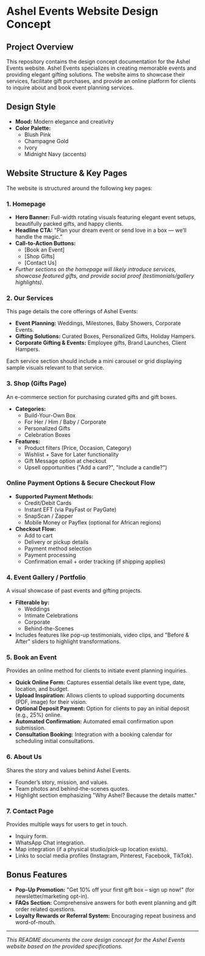 # Ashel Events Website Design Concept

## Project Overview

This repository contains the design concept documentation for the Ashel Events website. Ashel Events specializes in creating memorable events and providing elegant gifting solutions. The website aims to showcase their services, facilitate gift purchases, and provide an online platform for clients to inquire about and book event planning services.

## Design Style

* **Mood:** Modern elegance and creativity
* **Color Palette:**
    * Blush Pink
    * Champagne Gold
    * Ivory
    * Midnight Navy (accents)

## Website Structure & Key Pages

The website is structured around the following key pages:

### 1. Homepage

* **Hero Banner:** Full-width rotating visuals featuring elegant event setups, beautifully packed gifts, and happy clients.
* **Headline CTA:** "Plan your dream event or send love in a box — we’ll handle the magic."
* **Call-to-Action Buttons:**
    * [Book an Event]
    * [Shop Gifts]
    * [Contact Us]
* *Further sections on the homepage will likely introduce services, showcase featured gifts, and provide social proof (testimonials/gallery highlights).*

### 2. Our Services

This page details the core offerings of Ashel Events:

* **Event Planning:** Weddings, Milestones, Baby Showers, Corporate Events.
* **Gifting Solutions:** Curated Boxes, Personalized Gifts, Holiday Hampers.
* **Corporate Gifting & Events:** Employee gifts, Brand Launches, Client Hampers.

Each service section should include a mini carousel or grid displaying sample visuals relevant to that service.

### 3. Shop (Gifts Page)

An e-commerce section for purchasing curated gifts and gift boxes.

* **Categories:**
    * Build-Your-Own Box
    * For Her / Him / Baby / Corporate
    * Personalized Gifts
    * Celebration Boxes
* **Features:**
    * Product filters (Price, Occasion, Category)
    * Wishlist + Save for Later functionality
    * Gift Message option at checkout
    * Upsell opportunities ("Add a card?", "Include a candle?")

### Online Payment Options & Secure Checkout Flow

* **Supported Payment Methods:**
    * Credit/Debit Cards
    * Instant EFT (via PayFast or PayGate)
    * SnapScan / Zapper
    * Mobile Money or Payflex (optional for African regions)
* **Checkout Flow:**
    * Add to cart
    * Delivery or pickup details
    * Payment method selection
    * Payment processing
    * Confirmation email + order tracking (if shipping applies)

### 4. Event Gallery / Portfolio

A visual showcase of past events and gifting projects.

* **Filterable by:**
    * Weddings
    * Intimate Celebrations
    * Corporate
    * Behind-the-Scenes
* Includes features like pop-up testimonials, video clips, and "Before & After" sliders to highlight transformations.

### 5. Book an Event

Provides an online method for clients to initiate event planning inquiries.

* **Quick Online Form:** Captures essential details like event type, date, location, and budget.
* **Upload Inspiration:** Allows clients to upload supporting documents (PDF, image) for their vision.
* **Optional Deposit Payment:** Option for clients to pay an initial deposit (e.g., 25%) online.
* **Automated Confirmation:** Automated email confirmation upon submission.
* **Consultation Booking:** Integration with a booking calendar for scheduling initial consultations.

### 6. About Us

Shares the story and values behind Ashel Events.

* Founder’s story, mission, and values.
* Team photos and behind-the-scenes quotes.
* Highlight section emphasizing "Why Ashel? Because the details matter."

### 7. Contact Page

Provides multiple ways for users to get in touch.

* Inquiry form.
* WhatsApp Chat integration.
* Map integration (if a physical studio/pick-up location exists).
* Links to social media profiles (Instagram, Pinterest, Facebook, TikTok).

## Bonus Features

* **Pop-Up Promotion:** "Get 10% off your first gift box – sign up now!" (for newsletter/marketing opt-in).
* **FAQs Section:** Comprehensive answers for both event planning and gift order related questions.
* **Loyalty Rewards or Referral System:** Encouraging repeat business and word-of-mouth.

---

*This README documents the core design concept for the Ashel Events website based on the provided specifications.*
